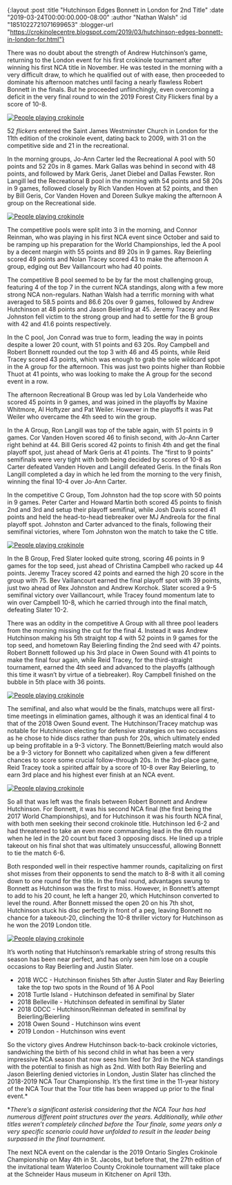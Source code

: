 {:layout :post
 :title "Hutchinson Edges Bonnett in London for 2nd Title"
 :date "2019-03-24T00:00:00.000-08:00"
 :author "Nathan Walsh"
 :id "1851022721071699653"
 :blogger-url "https://crokinolecentre.blogspot.com/2019/03/hutchinson-edges-bonnett-in-london-for.html"}

There was no doubt about the strength of Andrew Hutchinson’s game, returning to the London event for his first crokinole tournament after winning his first NCA title in November. He was tested in the morning with a very difficult draw, to which he qualified out of with ease, then proceeded to dominate his afternoon matches until facing a nearly flawless Robert Bonnett in the finals. But he proceeded unflinchingly, even overcoming a deficit in the very final round to win the 2019 Forest City Flickers final by a score of 10-8.

[![People playing crokinole](/images/2019-03-24-hutchinson-edges-bonnett-in-london-for/IMG\_5619.jpg)](/images/2019-03-24-hutchinson-edges-bonnett-in-london-for/IMG\_5619.jpg)

52 *flickers* entered the Saint James Westminster Church in London for the 11th edition of the crokinole event, dating back to 2009, with 31 on the competitive side and 21 in the recreational.

In the morning groups, Jo-Ann Carter led the Recreational A pool with 50 points and 52 20s in 8 games. Mark Gallas was behind in second with 48 points, and followed by Mark Geris, Janet Diebel and Dallas Fewster. Ron Langill led the Recreational B pool in the morning with 54 points and 58 20s in 9 games, followed closely by Rich Vanden Hoven at 52 points, and then by Bill Geris, Cor Vanden Hoven and Doreen Sulkye making the afternoon A group on the Recreational side.

[![People playing crokinole](/images/2019-03-24-hutchinson-edges-bonnett-in-london-for/IMG\_5038.jpg)](/images/2019-03-24-hutchinson-edges-bonnett-in-london-for/IMG\_5038.jpg)

The competitive pools were split into 3 in the morning, and Connor Reinman, who was playing in his first NCA event since October and said to be ramping up his preparation for the World Championships, led the A pool by a decent margin with 55 points and 89 20s in 9 games. Ray Beierling scored 49 points and Nolan Tracey scored 43 to make the afternoon A group, edging out Bev Vaillancourt who had 40 points.

The competitive B pool seemed to be by far the most challenging group, featuring 4 of the top 7 in the current NCA standings, along with a few more strong NCA non-regulars. Nathan Walsh had a terrific morning with what averaged to 58.5 points and 86.6 20s over 9 games, followed by Andrew Hutchinson at 48 points and Jason Beierling at 45. Jeremy Tracey and Rex Johnston fell victim to the strong group and had to settle for the B group with 42 and 41.6 points respectively.

In the C pool, Jon Conrad was true to form, leading the way in points despite a lower 20 count, with 51 points and 63 20s. Roy Campbell and Robert Bonnett rounded out the top 3 with 46 and 45 points, while Reid Tracey scored 43 points, which was enough to grab the sole wildcard spot in the A group for the afternoon. This was just two points higher than Robbie Thuot at 41 points, who was looking to make the A group for the second event in a row.

The afternoon Recreational B Group was led by Lola Vanderheide who scored 45 points in 9 games, and was joined in the playoffs by Maxine Whitmore, Al Hoftyzer and Pat Weiler. However in the playoffs it was Pat Weiler who overcame the 4th seed to win the group.

In the A Group, Ron Langill was top of the table again, with 51 points in 9 games. Cor Vanden Hoven scored 46 to finish second, with Jo-Ann Carter right behind at 44. Bill Geris scored 42 points to finish 4th and get the final playoff spot, just ahead of Mark Geris at 41 points. The “first to 9 points” semifinals were very tight with both being decided by scores of 10-8 as Carter defeated Vanden Hoven and Langill defeated Geris. In the finals Ron Langill completed a day in which he led from the morning to the very finish, winning the final 10-4 over Jo-Ann Carter.

In the competitive C Group, Tom Johnston had the top score with 50 points in 9 games. Peter Carter and Howard Martin both scored 45 points to finish 2nd and 3rd and setup their playoff semifinal, while Josh Davis scored 41 points and held the head-to-head tiebreaker over MJ Andreola for the final playoff spot. Johnston and Carter advanced to the finals, following their semifinal victories, where Tom Johnston won the match to take the C title.

[![People playing crokinole](/images/2019-03-24-hutchinson-edges-bonnett-in-london-for/IMG\_5045.jpg)](/images/2019-03-24-hutchinson-edges-bonnett-in-london-for/IMG\_5045.jpg)

In the B Group, Fred Slater looked quite strong, scoring 46 points in 9 games for the top seed, just ahead of Christina Campbell who racked up 44 points. Jeremy Tracey scored 42 points and earned the high 20 score in the group with 75. Bev Vaillancourt earned the final playoff spot with 39 points, just two ahead of Rex Johnston and Andrew Korchok. Slater scored a 9-5 semifinal victory over Vaillancourt, while Tracey found momentum late to win over Campbell 10-8, which he carried through into the final match, defeating Slater 10-2.

There was an oddity in the competitive A Group with all three pool leaders from the morning missing the cut for the final 4. Instead it was Andrew Hutchinson making his 5th straight top 4 with 52 points in 9 games for the top seed, and hometown Ray Beierling finding the 2nd seed with 47 points. Robert Bonnett followed up his 3rd place in Owen Sound with 41 points to make the final four again, while Reid Tracey, for the third-straight tournament, earned the 4th seed and advanced to the playoffs (although this time it wasn’t by virtue of a tiebreaker). Roy Campbell finished on the bubble in 5th place with 36 points.

[![People playing crokinole](/images/2019-03-24-hutchinson-edges-bonnett-in-london-for/IMG\_5048.jpg)](/images/2019-03-24-hutchinson-edges-bonnett-in-london-for/IMG\_5048.jpg)

The semifinal, and also what would be the finals, matchups were all first-time meetings in elimination games, although it was an identical final 4 to that of the 2018 Owen Sound event. The Hutchinson/Tracey matchup was notable for Hutchinson electing for defensive strategies on two occasions as he chose to hide discs rather than push for 20s, which ultimately ended up being profitable in a 9-3 victory. The Bonnett/Beierling match would also be a 9-3 victory for Bonnett who capitalized when given a few different chances to score some crucial follow-through 20s. In the 3rd-place game, Reid Tracey took a spirited affair by a score of 10-8 over Ray Beierling, to earn 3rd place and his highest ever finish at an NCA event.

[![People playing crokinole](/images/2019-03-24-hutchinson-edges-bonnett-in-london-for/IMG\_5050.jpg)](/images/2019-03-24-hutchinson-edges-bonnett-in-london-for/IMG\_5050.jpg)

So all that was left was the finals between Robert Bonnett and Andrew Hutchinson. For Bonnett, it was his second NCA final (the first being the 2017 World Championships), and for Hutchinson it was his fourth NCA final, with both men seeking their second crokinole title. Hutchinson led 6-2 and had threatened to take an even more commanding lead in the 6th round when he led in the 20 count but faced 3 opposing discs. He lined up a triple takeout on his final shot that was ultimately unsuccessful, allowing Bonnett to tie the match 6-6.

Both responded well in their respective hammer rounds, capitalizing on first shot misses from their opponents to send the match to 8-8 with it all coming down to one round for the title. In the final round, advantages swung to Bonnett as Hutchinson was the first to miss. However, in Bonnett’s attempt to add to his 20 count, he left a hanger 20, which Hutchinson converted to level the round. After Bonnett missed the open 20 on his 7th shot, Hutchinson stuck his disc perfectly in front of a peg, leaving Bonnett no chance for a takeout-20, clinching the 10-8 thriller victory for Hutchinson as he won the 2019 London title.

[![People playing crokinole](/images/2019-03-24-hutchinson-edges-bonnett-in-london-for/IMG\_5056.jpg)](/images/2019-03-24-hutchinson-edges-bonnett-in-london-for/IMG\_5056.jpg)

It’s worth noting that Hutchinson’s remarkable string of strong results this season has been near perfect, and has only seen him lose on a couple occasions to Ray Beierling and Justin Slater.

- 2018 WCC - Hutchinson finishes 5th after Justin Slater and Ray Beierling take the top two spots in the Round of 16 A Pool
- 2018 Turtle Island - Hutchinson defeated in semifinal by Slater
- 2018 Belleville - Hutchinson defeated in semifinal by Slater
- 2018 ODCC - Hutchinson/Reinman defeated in semifinal by Beierling/Beierling
- 2018 Owen Sound - Hutchinson wins event
- 2019 London - Hutchinson wins event

So the victory gives Andrew Hutchinson back-to-back crokinole victories, sandwiching the birth of his second child in what has been a very impressive NCA season that now sees him tied for 3rd in the NCA standings with the potential to finish as high as 2nd. With both Ray Beierling and Jason Beierling denied victories in London, Justin Slater has clinched the 2018-2019 NCA Tour Championship. It’s the first time in the 11-year history of the NCA Tour that the Tour title has been wrapped up prior to the final event.* 

\**There’s a significant asterisk considering that the NCA Tour has had numerous different point structures over the years. Additionally, while other titles weren’t completely clinched before the Tour finale, some years only a very specific scenario could have unfolded to result in the leader being surpassed in the final tournament.*

The next NCA event on the calendar is the 2019 Ontario Singles Crokinole Championship on May 4th in St. Jacobs, but before that, the 27th edition of the invitational team Waterloo County Crokinole tournament will take place at the Schneider Haus museum in Kitchener on April 13th.
